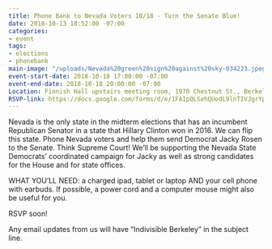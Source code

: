 ```yaml
---
title: Phone Bank to Nevada Voters 10/18 - Turn the Senate Blue!
date: 2018-10-13 18:52:00 -07:00
categories:
- event
tags:
- elections
- phonebank
main-image: "/uploads/Nevada%20green%20sign%20against%20sky-034223.jpeg"
event-start-date: 2018-10-18 17:00:00 -07:00
event-end-date: 2018-10-18 20:00:00 -07:00
Location: Finnish Hall upstairs meeting room, 1970 Chestnut St., Berkeley
RSVP-link: https://docs.google.com/forms/d/e/1FAIpQLSehQUodL9lnTIVJgrYpJMnck7soNX3dL0-3-Ho3GX5wkfWHGQ/viewform?usp=sf_link
---
```


Nevada is the only state in the midterm elections that has an incumbent Republican Senator in a state that Hillary Clinton won in 2016. We can flip this state. Phone Nevada voters and help them send Democrat Jacky Rosen to the Senate. Think Supreme Court! We’ll be supporting the Nevada State Democrats’ coordinated campaign for Jacky as well as strong candidates for the House and for state offices.

WHAT YOU’LL NEED: a charged ipad, tablet or laptop AND your cell phone with earbuds. If possible, a power cord and a computer mouse might also be useful for you.

RSVP soon!

Any email updates from us will have “Indivisible Berkeley” in the subject line.